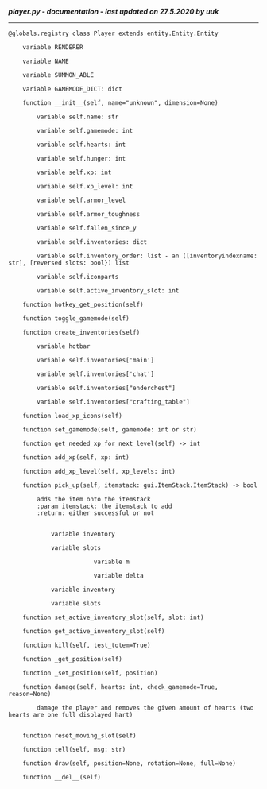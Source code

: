 ***player.py - documentation - last updated on 27.5.2020 by uuk***
___

    @globals.registry class Player extends entity.Entity.Entity

        variable RENDERER

        variable NAME

        variable SUMMON_ABLE

        variable GAMEMODE_DICT: dict

        function __init__(self, name="unknown", dimension=None)

            variable self.name: str

            variable self.gamemode: int

            variable self.hearts: int

            variable self.hunger: int

            variable self.xp: int

            variable self.xp_level: int

            variable self.armor_level

            variable self.armor_toughness

            variable self.fallen_since_y

            variable self.inventories: dict

            variable self.inventory_order: list - an ([inventoryindexname: str], [reversed slots: bool}) list

            variable self.iconparts

            variable self.active_inventory_slot: int

        function hotkey_get_position(self)

        function toggle_gamemode(self)

        function create_inventories(self)

            variable hotbar

            variable self.inventories['main']

            variable self.inventories['chat']

            variable self.inventories["enderchest"]

            variable self.inventories["crafting_table"]

        function load_xp_icons(self)

        function set_gamemode(self, gamemode: int or str)

        function get_needed_xp_for_next_level(self) -> int

        function add_xp(self, xp: int)

        function add_xp_level(self, xp_levels: int)

        function pick_up(self, itemstack: gui.ItemStack.ItemStack) -> bool
            
            adds the item onto the itemstack
            :param itemstack: the itemstack to add
            :return: either successful or not


                variable inventory

                variable slots

                            variable m

                            variable delta

                variable inventory

                variable slots

        function set_active_inventory_slot(self, slot: int)

        function get_active_inventory_slot(self)

        function kill(self, test_totem=True)

        function _get_position(self)

        function _set_position(self, position)

        function damage(self, hearts: int, check_gamemode=True, reason=None)
            
            damage the player and removes the given amount of hearts (two hearts are one full displayed hart)


        function reset_moving_slot(self)

        function tell(self, msg: str)

        function draw(self, position=None, rotation=None, full=None)

        function __del__(self)